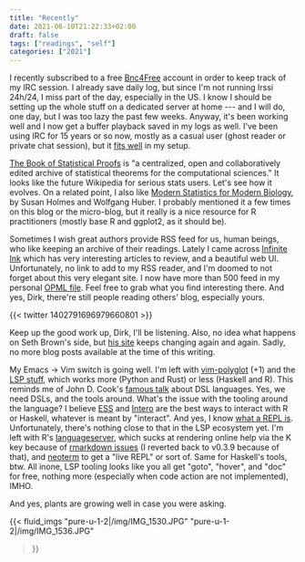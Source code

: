 ```yaml
---
title: "Recently"
date: 2021-06-10T21:22:33+02:00
draft: false
tags: ["readings", "self"]
categories: ["2021"]
---
```


I recently subscribed to a free [Bnc4Free](https://bnc4free.com/) account in order to keep track of my IRC session. I already save daily log, but since I'm not running Irssi 24h/24, I miss part of the day, especially in the US. I know I should be setting up the whole stuff on a dedicated server at home --- and I will do, one day, but I was too lazy the past few weeks. Anyway, it's been working well and I now get a buffer playback saved in my logs as well. I've been using IRC for 15 years or so now, mostly as a casual user (ghost reader or private chat session), but it [fits well](/micro/2021-06-09-08-51-48/) in my setup.

[The Book of Statistical Proofs](https://statproofbook.github.io/) is "a centralized, open and collaboratively edited archive of statistical theorems for the computational sciences." It looks like the future Wikipedia for serious stats users. Let's see how it evolves. On a related point, I also like [Modern Statistics for Modern Biology](https://web.stanford.edu/class/bios221/book/), by Susan Holmes and Wolfgang Huber. I probably mentioned it a few times on this blog or the micro-blog, but it really is a nice resource for R practitioners (mostly base R and ggplot2, as it should be).

Sometimes I wish great authors provide RSS feed for us, human beings, who like keeping an archive of their readings. Lately I came across [Infinite Ink](https://www.ii.com/) which has very interesting articles to review, and a beautiful web UI. Unfortunately, no link to add to my RSS reader, and I'm doomed to not forget about this very elegant site. I now have more than 500 feed in my personal [OPML file](files/chl.opml). Feel free to grab what you find interesting there. And yes, Dirk, there're still people reading others' blog, especially yours.

{{< twitter 1402791696979660801 >}}

Keep up the good work up, Dirk, I'll be listening. Also, no idea what happens on Seth Brown's side, but [his site](https://seth-brown.net/) keeps changing again and again. Sadly, no more blog posts available at the time of this writing.

My Emacs -> Vim switch is going well. I'm left with [vim-polyglot](https://github.com/sheerun/vim-polyglot) (+1) and the [LSP stuff](https://langserver.org/), which works more (Python and Rust) or less (Haskell and R). This reminds me of John D. Cook's [famous talk](https://channel9.msdn.com/Events/Lang-NEXT/Lang-NEXT-2012/Why-and-How-People-Use-R) about DSL languages. Yes, we need DSLs, and the tools around. What's the issue with the tooling around the language? I believe [ESS](https://ess.r-project.org/) and [Intero](https://chrisdone.github.io/intero/) are the best ways to interact with R or Haskell, whatever is meant by "interact". And yes, I know [what a REPL is](https://yyhh.org/blog/2021/03/how-much-can-a-clojure-developer-do-alone/). Unfortunately, there's nothing close to that in the LSP ecosystem yet. I'm left with R's [languageserver](https://github.com/REditorSupport/languageserver), which sucks at rendering online help via the K key because of [rmarkdown issues](https://github.com/REditorSupport/languageserver/commit/5f1d88e756baeefa93101ae3c713e543e4e6c386) (I reverted back to v0.3.9 because of that), and [neoterm](/post/vim-neoterm/) to get a "live REPL" or sort of. Same for Haskell's tools, btw. All inone, LSP tooling looks like you all get "goto", "hover", and "doc" for free, nothing more (especially when code action are not implemented), IMHO.

And yes, plants are growing well in case you were asking.

{{< fluid_imgs
  "pure-u-1-2|/img/IMG_1530.JPG"
  "pure-u-1-2|/img/IMG_1536.JPG"
>}}
